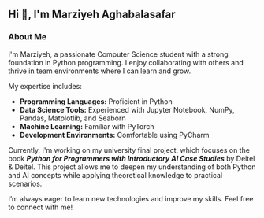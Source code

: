 ## Hi 👋, I'm Marziyeh Aghabalasafar

### About Me

I'm Marziyeh, a passionate Computer Science student with a strong foundation in Python programming. I enjoy collaborating with others and thrive in team environments where I can learn and grow.

My expertise includes:

- <b>Programming Languages:</b> Proficient in Python
- <b>Data Science Tools:</b> Experienced with Jupyter Notebook, NumPy, Pandas, Matplotlib, and Seaborn
- <b>Machine Learning:</b> Familiar with PyTorch
- <b>Development Environments:</b> Comfortable using PyCharm

Currently, I'm working on my university final project, which focuses on the book <b>*Python for Programmers with Introductory AI Case Studies*</b> by Deitel & Deitel. This project allows me to deepen my understanding of both Python and AI concepts while applying theoretical knowledge to practical scenarios.

I’m always eager to learn new technologies and improve my skills. Feel free to connect with me!


